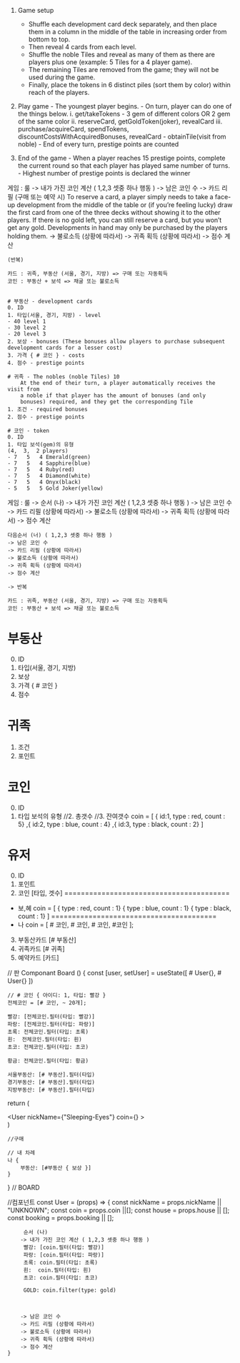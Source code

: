   1. Game setup
      - Shuffle each development card deck separately, and then place them in a column in the middle of the table in increasing order from bottom to top.
      - Then reveal 4 cards from each level.
      - Shuffle the noble Tiles and reveal as many of them as there are players plus one (example: 5 Tiles for a 4 player game).
      - The remaining Tiles are removed from the game; they will not be used during the game. 
      - Finally, place the tokens in 6 distinct piles (sort them by color) within reach of the players.

  2. Play game
    - The youngest player begins.
    - On turn, player can do one of the things below.
        i. get/takeTokens - 3 gem of different colors OR 2 gem of the same color
       ii. reserveCard, getGoldToken(joker), revealCard
      iii. purchase/acquireCard, spendTokens, discountCostsWithAcquiredBonuses, revealCard
    - obtainTile(visit from noble)
    - End of every turn, prestige points are counted
    
  3. End of the game
    - When a player reaches 15 prestige points, complete the current round so that each player has played same number of turns.
    - Highest number of prestige points is declared the winner


  게임 :
    룰
    -> 내가 가진 코인 계산 ( 1,2,3 셋중 하나 행동 )
    -> 남은 코인 수
    -> 카드 리필 (구매 또는 예약 시)
          To reserve a card, a player simply needs to take a face-up development from the middle of the table or (if you’re feeling
          lucky) draw the first card from one of the three decks without showing it to the other players.
          If there is no gold left, you can still reserve a card, but you won’t get any gold.
          Developments in hand may only be purchased by the players holding them.
    -> 불로소득 (상황에 따라서)
    -> 귀족 획득 (상황에 따라서) 
    -> 점수 계산

    (반복)

    카드 : 귀족, 부동산 (서울, 경기, 지방) => 구매 또는 자동획득
    코인 : 부동산 + 보석 => 채굴 또는 불로소득


    # 부동산 - development cards
    0. ID
    1. 타입(서울, 경기, 지방) - level
    - 40 level 1
    - 30 level 2
    - 20 level 3
    2. 보상 - bonuses (These bonuses allow players to purchase subsequent development cards for a lesser cost)
    3. 가격 { # 코인 } - costs
    4. 점수 - prestige points

    # 귀족 - The nobles (noble Tiles) 10
        At the end of their turn, a player automatically receives the visit from
        a noble if that player has the amount of bonuses (and only
        bonuses) required, and they get the corresponding Tile
    1. 조건 - required bonuses
    2. 점수 - prestige points

    # 코인 - token
    0. ID
    1. 타입 보석(gem)의 유형 
    (4,  3,  2 players)
    - 7   5   4 Emerald(green)
    - 7   5   4 Sapphire(blue)
    - 7   5   4 Ruby(red)
    - 7   5   4 Diamond(white)
    - 7   5   4 Onyx(black)
    - 5   5   5 Gold Joker(yellow)





게임 : 
    룰 -> 순서 (나) 
    -> 내가 가진 코인 계산 ( 1,2,3 셋중 하나 행동 ) 
    -> 남은 코인 수 
    -> 카드 리필 (상황에 따라서) 
    -> 불로소득 (상황에 따라서) 
    -> 귀족 획득 (상황에 따라서) 
    -> 점수 계산 

    다음순서 (너) ( 1,2,3 셋중 하나 행동 ) 
    -> 남은 코인 수 
    -> 카드 리필 (상황에 따라서) 
    -> 불로소득 (상황에 따라서) 
    -> 귀족 획득 (상황에 따라서) 
    -> 점수 계산 

    -> 반복 
        
    카드 : 귀족, 부동산 (서울, 경기, 지방) => 구매 또는 자동획득 
    코인 : 부동산 + 보석 => 채굴 또는 불로소득

# 부동산
0. ID
1. 타입(서울, 경기, 지방)
2. 보상 
3. 가격 { # 코인 }
4. 점수

# 귀족
1. 조건
2. 포인트

# 코인
0. ID
1. 타입 보석의 유형
//2. 총갯수
//3. 잔여갯수
coin = [
         { id:1, type : red, count : 5}
        ,{ id:2, type : blue, count : 4}
        ,{ id:3, type : black, count : 2}
    ]

# 유저
0. ID
1. 포인트
2. 코인 [타입, 겟수]
========================================
- 보,혜
    coin = [
        { type : red, count : 1}
        { type : blue, count : 1}
        { type : black, count : 1}
    ]
========================================
- 나
    coin = [ # 코인, # 코인, # 코인, #코인 ];

3. 부동산카드 [# 부동산]
4. 귀족카드 [# 귀족]
5. 예약카드 [카드]


// 판
Componant Board () {
    const [user, setUser] = useState([
        # User{},
        # User{}
    ])

    // # 코인 { 아이디: 1, 타입: 빨강 }
    전체코인 = [# 코인, ~ 20개];

    빨강: [전체코인.필터(타입: 빨강)]
    파랑: [전체코인.필터(타입: 파랑)]
    초록: 전체코인.필터(타입: 초록)
    흰:  전체코인.필터(타입: 흰)
    초코: 전체코인.필터(타입: 초코)

    황금: 전체코인.필터(타입: 황금)

    서울부동산: [# 부동산].필터(타입)
    경기부동산: [# 부동산].필터(타입)
    지방부동산: [# 부동산].필터(타입)


   return (
       <div>
            <User nickName={"Sleeping-Eyes"} coin={} >
       </div>
   )
    

    //구매 
    
    // 내 차례
    나 {
        부동산: [#부동산 { 보상 }]
    }

   

} // BOARD

 //컴포넌트
    const User = (props) => {
        const nickName = props.nickName || "UNKNOWN";
        const coin = props.coin ||[];
        const house = props.house || [];
        const booking = props.booking || [];
        
         순서 (나) 
        -> 내가 가진 코인 계산 ( 1,2,3 셋중 하나 행동 ) 
         빨강: [coin.필터(타입: 빨강)]
         파랑: [coin.필터(타입: 파랑)]
         초록: coin.필터(타입: 초록)
         흰:  coin.필터(타입: 흰)
         초코: coin.필터(타입: 초코)

         GOLD: coin.filter(type: gold)

        

        -> 남은 코인 수 
        -> 카드 리필 (상황에 따라서) 
        -> 불로소득 (상황에 따라서) 
        -> 귀족 획득 (상황에 따라서) 
        -> 점수 계산
    }